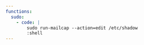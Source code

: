 ```yaml
---
functions:
  sudo:
    - code: |
        sudo run-mailcap --action=edit /etc/shadow
        :shell
---
```

